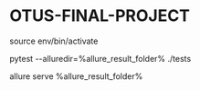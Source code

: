 # OTUS-FINAL-PROJECT


source env/bin/activate


pytest --alluredir=%allure_result_folder% ./tests

allure serve %allure_result_folder%  